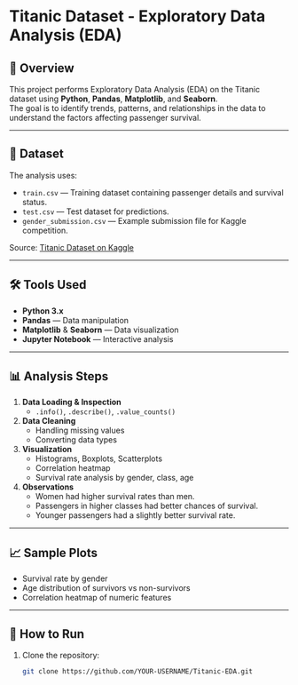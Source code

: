 # Titanic Dataset - Exploratory Data Analysis (EDA)

## 📌 Overview
This project performs Exploratory Data Analysis (EDA) on the Titanic dataset using **Python**, **Pandas**, **Matplotlib**, and **Seaborn**.  
The goal is to identify trends, patterns, and relationships in the data to understand the factors affecting passenger survival.

---

## 📂 Dataset
The analysis uses:
- `train.csv` — Training dataset containing passenger details and survival status.
- `test.csv` — Test dataset for predictions.
- `gender_submission.csv` — Example submission file for Kaggle competition.

Source: [Titanic Dataset on Kaggle](https://www.kaggle.com/c/titanic/data)

---

## 🛠 Tools Used
- **Python 3.x**
- **Pandas** — Data manipulation
- **Matplotlib** & **Seaborn** — Data visualization
- **Jupyter Notebook** — Interactive analysis

---

## 📊 Analysis Steps
1. **Data Loading & Inspection**
   - `.info()`, `.describe()`, `.value_counts()`
2. **Data Cleaning**
   - Handling missing values
   - Converting data types
3. **Visualization**
   - Histograms, Boxplots, Scatterplots
   - Correlation heatmap
   - Survival rate analysis by gender, class, age
4. **Observations**
   - Women had higher survival rates than men.
   - Passengers in higher classes had better chances of survival.
   - Younger passengers had a slightly better survival rate.

---

## 📈 Sample Plots
- Survival rate by gender
- Age distribution of survivors vs non-survivors
- Correlation heatmap of numeric features

---

## 📜 How to Run
1. Clone the repository:
   ```bash
   git clone https://github.com/YOUR-USERNAME/Titanic-EDA.git
